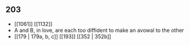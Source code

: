 ## 203
- [[1061]] [[1132]] 
- A and B, in love, are each too diffident to make an avowal to the other
- [[179 | 179a, b, c]] [[193]] [[352 | 352b]] 

